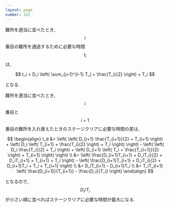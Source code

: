 ```yaml
---
layout: page
number: 322
---
```

難所を適当に並べたとき, $$ i $$ 番目の難所を通過するために必要な時間 $$ t_i $$ は,

$$
t_i = D_i \left( \sum_{j=1}^{i-1} T_j + \frac{T_i}{2} \right) + T_i
$$

となる.

難所を適当に並べたとき, $$ i $$ 番目と $$ i+1 $$ 番目の難所を入れ替えたときのステージクリアに必要な時間の差は,

$$
\begin{align}
t_d &= \left(
         \left( D_{i+1} \frac{T_{i+1}}{2} + T_{i+1} \right) +
		 \left( D_i \left( T_{i+1} + \frac{T_i}{2} \right) + T_i \right)
	   \right) -
       \left(
         \left( D_i \frac{T_i}{2} + T_i \right) +
		 \left( D_{i+1} \left( T_i + \frac{T_{i+1}}{2} \right) + T_{i+1} \right)
	   \right) \\
    &= \left(
	     \frac{D_{i+1}T_{i+1} + D_iT_i}{2} + D_iT_{i+1} + T_{i+1} + T_i
	    \right) -
	    \left(
	     \frac{D_{i+1}T_{i+1} + D_iT_i}{2} + D_{i+1}T_i + T_i + T_{i+1}
	    \right) \\
	&= D_iT_{i+1} - D_{i+1}T_i \\
	&= T_iT_{i+1} \left( \frac{D_{i+1}}{T_{i+1}} - \frac{D_i}{T_i} \right)
\end{align}
$$

となるので, $$ D_i/T_i $$ が小さい順に並べればステージクリアに必要な時間が最大になる.
